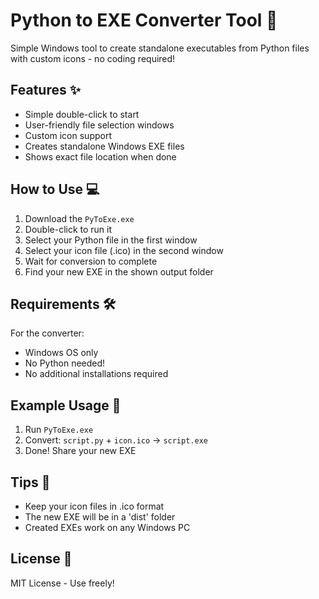# Python to EXE Converter Tool 🚀

Simple Windows tool to create standalone executables from Python files with custom icons - no coding required!

## Features ✨

- Simple double-click to start
- User-friendly file selection windows
- Custom icon support
- Creates standalone Windows EXE files
- Shows exact file location when done

## How to Use 💻

1. Download the `PyToExe.exe`
2. Double-click to run it
3. Select your Python file in the first window
4. Select your icon file (.ico) in the second window
5. Wait for conversion to complete
6. Find your new EXE in the shown output folder

## Requirements 🛠️

For the converter:
- Windows OS only
- No Python needed!
- No additional installations required

## Example Usage 📝

1. Run `PyToExe.exe`
2. Convert: `script.py` + `icon.ico` → `script.exe`
3. Done! Share your new EXE

## Tips 📌

- Keep your icon files in .ico format
- The new EXE will be in a 'dist' folder
- Created EXEs work on any Windows PC

## License 📄

MIT License - Use freely!
